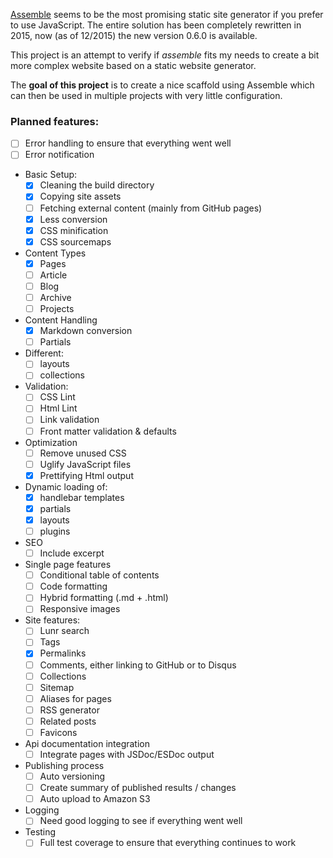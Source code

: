 [Assemble](https://github.com/assemble/assemble.git) seems to be the most promising static site generator if you prefer to use JavaScript. The entire solution has been completely rewritten in 2015, now (as of 12/2015) the new version 0.6.0 is available.

This project is an attempt to verify if *assemble* fits my needs to create a bit more complex website based on a static website generator.

The **goal of this project** is to create a nice scaffold using Assemble which can then be used in multiple projects with very little configuration.

### Planned features:

- [ ] Error handling to ensure that everything went well
- [ ] Error notification
- Basic Setup:
	- [x] Cleaning the build directory
	- [x] Copying site assets
	- [ ] Fetching external content (mainly from GitHub pages)
	- [x] Less conversion
	- [x] CSS minification
	- [x] CSS sourcemaps
- Content Types
	- [x] Pages
	- [ ] Article
	- [ ] Blog
	- [ ] Archive
	- [ ] Projects
- Content Handling
	- [x] Markdown conversion
	- [ ] Partials
- Different:
	- [ ] layouts
	- [ ] collections
- Validation:
	- [ ] CSS Lint
	- [ ] Html Lint
	- [ ] Link validation
	- [ ] Front matter validation & defaults
- Optimization
	- [ ] Remove unused CSS
	- [ ] Uglify JavaScript files
	- [x] Prettifying Html output
- Dynamic loading of:
	- [x] handlebar templates
	- [x] partials
	- [x] layouts
	- [ ] plugins
- SEO
	- [ ] Include excerpt
- Single page features
	- [ ] Conditional table of contents
	- [ ] Code formatting
	- [ ] Hybrid formatting (.md + .html)
	- [ ] Responsive images
- Site features:
	- [ ] Lunr search
	- [ ] Tags
	- [x] Permalinks
	- [ ] Comments, either linking to GitHub or to Disqus
	- [ ] Collections
	- [ ] Sitemap
	- [ ] Aliases for pages
	- [ ] RSS generator
	- [ ] Related posts
	- [ ] Favicons
- Api documentation integration
	- [ ] Integrate pages with JSDoc/ESDoc output
- Publishing process
	- [ ] Auto versioning
	- [ ] Create summary of published results / changes
	- [ ] Auto upload to Amazon S3 
- Logging
	- [ ] Need good logging to see if everything went well
- Testing
	- [ ] Full test coverage to ensure that everything continues to work
